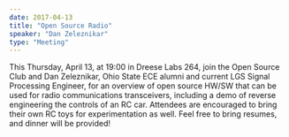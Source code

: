 ```yaml
---
date: 2017-04-13
title: "Open Source Radio"
speaker: "Dan Zeleznikar"
type: "Meeting"
---
```


<!-- INSERT TEXT HERE -->
This Thursday, April 13, at 19:00 in Dreese Labs 264, join the Open Source Club and Dan Zeleznikar, Ohio State ECE alumni and current LGS Signal Processing Engineer, for an overview of open source HW/SW that can be used for radio communications transceivers, including a demo of reverse engineering the controls of an RC car. Attendees are encouraged to bring their own RC toys for experimentation as well. Feel free to bring resumes, and dinner will be provided!

<!-- generated by _helpers/newPost.rb -->

